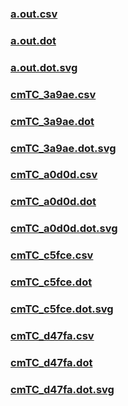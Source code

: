 ### [a.out.csv](a.out.csv)
### [a.out.dot](a.out.dot)
### [a.out.dot.svg](a.out.dot.svg)
### [cmTC_3a9ae.csv](cmTC_3a9ae.csv)
### [cmTC_3a9ae.dot](cmTC_3a9ae.dot)
### [cmTC_3a9ae.dot.svg](cmTC_3a9ae.dot.svg)
### [cmTC_a0d0d.csv](cmTC_a0d0d.csv)
### [cmTC_a0d0d.dot](cmTC_a0d0d.dot)
### [cmTC_a0d0d.dot.svg](cmTC_a0d0d.dot.svg)
### [cmTC_c5fce.csv](cmTC_c5fce.csv)
### [cmTC_c5fce.dot](cmTC_c5fce.dot)
### [cmTC_c5fce.dot.svg](cmTC_c5fce.dot.svg)
### [cmTC_d47fa.csv](cmTC_d47fa.csv)
### [cmTC_d47fa.dot](cmTC_d47fa.dot)
### [cmTC_d47fa.dot.svg](cmTC_d47fa.dot.svg)
